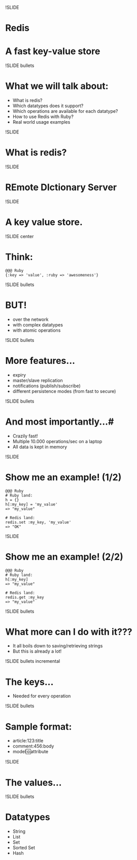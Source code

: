 !SLIDE 
# Redis #
# A fast key-value store #

!SLIDE bullets
# What we will talk about: #

* What is redis?
* Which datatypes does it support?
* Which operations are available for each datatype?
* How to use Redis with Ruby?
* Real world usage examples

!SLIDE
# What is redis? #

!SLIDE
# REmote DIctionary Server #

!SLIDE
# A key value store. #

!SLIDE center
# Think: #
    @@@ Ruby
    {:key => 'value', :ruby => 'awesomeness'}

!SLIDE bullets
# BUT! #
* over the network
* with complex datatypes
* with atomic operations

!SLIDE bullets
# More features... #
* expiry
* master/slave replication
* notifications (publish/subscribe)
* different persistence modes (from fast to secure)

!SLIDE bullets
# And most importantly...#
* Crazily fast!
* Multiple 10.000 operations/sec on a laptop
* All data is kept in memory

!SLIDE
# Show me an example! (1/2) #
    @@@ Ruby
    # Ruby land:
    h = {}
    h[:my_key] = 'my_value'
    => "my_value"

    # Redis land:
    redis.set :my_key, 'my_value'
    => "OK"

!SLIDE
# Show me an example! (2/2) #
    @@@ Ruby
    # Ruby land:
    h[:my_key]
    => "my_value"

    # Redis land:
    redis.get :my_key
    => "my_value"

!SLIDE bullets
# What more can I do with it??? #
* It all boils down to saving/retrieving strings
* But this is already a lot!

!SLIDE bullets incremental
# The keys... #
* Needed for every operation

!SLIDE bullets
# Sample format: #
* article:123:title
* comment:456:body
* model:id:attribute

!SLIDE
# The values... #

!SLIDE bullets
# Datatypes #
* String
* List
* Set
* Sorted Set
* Hash
